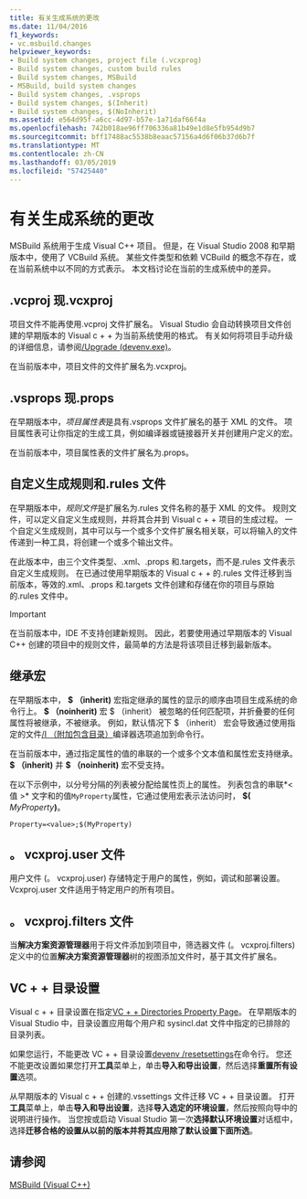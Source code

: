 ```yaml
---
title: 有关生成系统的更改
ms.date: 11/04/2016
f1_keywords:
- vc.msbuild.changes
helpviewer_keywords:
- Build system changes, project file (.vcxprog)
- Build system changes, custom build rules
- Build system changes, MSBuild
- MSBuild, build system changes
- Build system changes, .vsprops
- Build system changes, $(Inherit)
- Build system changes, $(NoInherit)
ms.assetid: e564d95f-a6cc-4d97-b57e-1a71daf66f4a
ms.openlocfilehash: 742b018ae96ff706336a81b49e1d8e5fb954d9b7
ms.sourcegitcommit: bff17488ac5538b8eaac57156a4d6f06b37d6b7f
ms.translationtype: MT
ms.contentlocale: zh-CN
ms.lasthandoff: 03/05/2019
ms.locfileid: "57425440"
---
```

# <a name="build-system-changes"></a>有关生成系统的更改

MSBuild 系统用于生成 Visual C++ 项目。 但是，在 Visual Studio 2008 和早期版本中，使用了 VCBuild 系统。 某些文件类型和依赖 VCBuild 的概念不存在，或在当前系统中以不同的方式表示。 本文档讨论在当前的生成系统中的差异。

## <a name="vcproj-is-now-vcxproj"></a>.vcproj 现.vcxproj

项目文件不能再使用.vcproj 文件扩展名。 Visual Studio 会自动转换项目文件创建的早期版本的 Visual c + + 为当前系统使用的格式。 有关如何将项目手动升级的详细信息，请参阅[/Upgrade (devenv.exe)](/visualstudio/ide/reference/upgrade-devenv-exe)。

在当前版本中，项目文件的文件扩展名为.vcxproj。

## <a name="vsprops-is-now-props"></a>.vsprops 现.props

在早期版本中，*项目属性表*是具有.vsprops 文件扩展名的基于 XML 的文件。 项目属性表可让你指定的生成工具，例如编译器或链接器开关并创建用户定义的宏。

在当前版本中，项目属性表的文件扩展名为.props。

## <a name="custom-build-rules-and-rules-files"></a>自定义生成规则和.rules 文件

在早期版本中，*规则文件*是扩展名为.rules 文件名称的基于 XML 的文件。 规则文件，可以定义自定义生成规则，并将其合并到 Visual c + + 项目的生成过程。 一个自定义生成规则，其中可以与一个或多个文件扩展名相关联，可以将输入的文件传递到一种工具，将创建一个或多个输出文件。

在此版本中，由三个文件类型、.xml、.props 和.targets，而不是.rules 文件表示自定义生成规则。 在已通过使用早期版本的 Visual c + + 的.rules 文件迁移到当前版本，等效的.xml、.props 和.targets 文件创建和存储在你的项目与原始的.rules 文件中。

> [!IMPORTANT]
>  在当前版本中，IDE 不支持创建新规则。 因此，若要使用通过早期版本的 Visual C++ 创建的项目中的规则文件，最简单的方法是将该项目迁移到最新版本。

## <a name="inheritance-macros"></a>继承宏

在早期版本中， **$ （inherit)** 宏指定继承的属性的显示的顺序由项目生成系统的命令行上。 **$ （noinherit)** 宏 $ （inherit） 被忽略的任何匹配项，并折叠要的任何属性将被继承，不被继承。 例如，默认情况下 $ （inherit） 宏会导致通过使用指定的文件[/I （附加包含目录）](../build/reference/i-additional-include-directories.md)编译器选项追加到命令行。

在当前版本中，通过指定属性的值的串联的一个或多个文本值和属性宏支持继承。 **$ （inherit)** 并 **$ （noinherit)** 宏不受支持。

在以下示例中，以分号分隔的列表被分配给属性页上的属性。 列表包含的串联*\<值 >* 文字和的值`MyProperty`属性，它通过使用宏表示法访问时， **$(** <em>MyProperty</em>**)**。

```
Property=<value>;$(MyProperty)
```

## <a name="vcxprojuser-files"></a>。 vcxproj.user 文件

用户文件 (。 vcxproj.user) 存储特定于用户的属性，例如，调试和部署设置。 Vcxproj.user 文件适用于特定用户的所有项目。

## <a name="vcxprojfilters-file"></a>。 vcxproj.filters 文件

当**解决方案资源管理器**用于将文件添加到项目中，筛选器文件 (。 vcxproj.filters) 定义中的位置**解决方案资源管理器**树的视图添加文件时，基于其文件扩展名。

## <a name="vc-directories-settings"></a>VC + + 目录设置

Visual c + + 目录设置在指定[VC + + Directories Property Page](../ide/vcpp-directories-property-page.md)。 在早期版本的 Visual Studio 中，目录设置应用每个用户和 sysincl.dat 文件中指定的已排除的目录列表。

如果您运行，不能更改 VC + + 目录设置[devenv /resetsettings](/visualstudio/ide/reference/resetsettings-devenv-exe)在命令行。 您还不能更改设置如果您打开**工具**菜单上，单击**导入和导出设置**，然后选择**重置所有设置**选项。

从早期版本的 Visual c + + 创建的.vssettings 文件迁移 VC + + 目录设置。 打开**工具**菜单上，单击**导入和导出设置**，选择**导入选定的环境设置**，然后按照向导中的说明进行操作。 当您按或启动 Visual Studio 第一次**选择默认环境设置**对话框中，选择**迁移合格的设置从以前的版本并将其应用除了默认设置下面所选**。

## <a name="see-also"></a>请参阅

[MSBuild (Visual C++)](../build/msbuild-visual-cpp.md)
